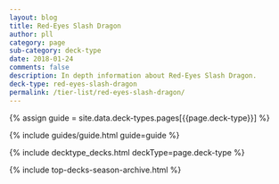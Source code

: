```yaml
---
layout: blog
title: Red-Eyes Slash Dragon
author: pll
category: page
sub-category: deck-type
date: 2018-01-24
comments: false
description: In depth information about Red-Eyes Slash Dragon.
deck-type: red-eyes-slash-dragon
permalink: /tier-list/red-eyes-slash-dragon/
---
```


{% assign guide = site.data.deck-types.pages[{{page.deck-type}}] %}

{% include guides/guide.html guide=guide %}

{% include decktype_decks.html deckType=page.deck-type %}

{% include top-decks-season-archive.html %}
